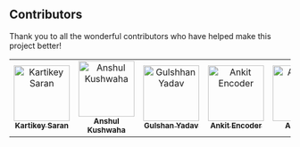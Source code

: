 ## Contributors

Thank you to all the wonderful contributors who have helped make this project better!

<table>
    <tbody>
        <tr>
            <td align="center">
                <a href="https://github.com/CodeYard01">
                    <img src="https://github.com/CodeYard01.png" width="100px;" alt="Kartikey Saran"/>
                    <br />
                    <sub><b>Kartikey Saran</b></sub>
                </a>
            </td>
            <td align="center">
                <a href="https://github.com/sudo-anshul">
                    <img src="https://github.com/sudo-anshul.png" width="100px;" alt="Anshul Kushwaha"/>
                    <br />
                    <sub><b>Anshul Kushwaha</b></sub>
                </a>
            </td>
         <td align="center">
                <a href="https://github.com/gulshan214">
                    <img src="https://github.com/gulshan214.png" width="100px;" alt="Gulshhan Yadav"/>
                    <br />
                    <sub><b>Gulshan Yadav</b></sub>
                </a>
            </td>
         <td align="center">
                <a href="https://github.com/Ankitencoder">
                    <img src="https://github.com/Ankitencoder.png" width="100px;" alt="Ankit Encoder"/>
                    <br />
                    <sub><b>Ankit Encoder</b></sub>
                </a>
            </td>
         <td align="center">
                <a href="https://github.com/arpit-raj04">
                    <img src="https://github.com/arpit-raj04.png" width="100px;" alt="Arpit Raj"/>
                    <br />
                    <sub><b>Arpit Raj</b></sub>
                </a>
            </td>
        </tr>
    </tbody>
</table>
